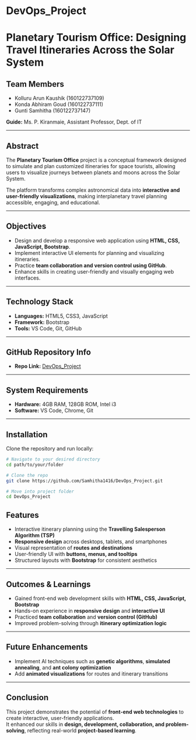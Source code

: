 # DevOps_Project

# Planetary Tourism Office: Designing Travel Itineraries Across the Solar System
  

##  Team Members
- Kolluru Arun Kaushik (160122737109)  
- Konda Abhiram Goud (160122737111)  
- Gunti Samhitha (160122737147)  

**Guide:** Ms. P. Kiranmaie, Assistant Professor, Dept. of IT  

---

##  Abstract
The **Planetary Tourism Office** project is a conceptual framework designed to simulate and plan customized itineraries for space tourists, allowing users to visualize journeys between planets and moons across the Solar System.  

The platform transforms complex astronomical data into **interactive and user-friendly visualizations**, making interplanetary travel planning accessible, engaging, and educational.  

---

##  Objectives
- Design and develop a responsive web application using **HTML, CSS, JavaScript, Bootstrap**.  
- Implement interactive UI elements for planning and visualizing itineraries.  
- Practice **team collaboration and version control using GitHub**.  
- Enhance skills in creating user-friendly and visually engaging web interfaces.  

---

##  Technology Stack
- **Languages:** HTML5, CSS3, JavaScript  
- **Framework:** Bootstrap  
- **Tools:** VS Code, Git, GitHub  

---

##  GitHub Repository Info
- **Repo Link:** [DevOps_Project](https://github.com/Samhitha1416/DevOps_Project.git)   

---

##  System Requirements
- **Hardware:** 4GB RAM, 128GB ROM, Intel i3  
- **Software:** VS Code, Chrome, Git  

---

##  Installation
Clone the repository and run locally:

```bash
# Navigate to your desired directory
cd path/to/your/folder

# Clone the repo
git clone https://github.com/Samhitha1416/DevOps_Project.git

# Move into project folder
cd DevOps_Project
```
##  Features
- Interactive itinerary planning using the **Travelling Salesperson Algorithm (TSP)**  
- **Responsive design** across desktops, tablets, and smartphones  
- Visual representation of **routes and destinations**  
- User-friendly UI with **buttons, menus, and tooltips**  
- Structured layouts with **Bootstrap** for consistent aesthetics  

---

##  Outcomes & Learnings
- Gained front-end web development skills with **HTML, CSS, JavaScript, Bootstrap**  
- Hands-on experience in **responsive design** and **interactive UI**  
- Practiced **team collaboration** and **version control (GitHub)**  
- Improved problem-solving through **itinerary optimization logic**  

---

##  Future Enhancements
- Implement AI techniques such as **genetic algorithms**, **simulated annealing**, and **ant colony optimization**  
- Add **animated visualizations** for routes and itinerary transitions  

---

##  Conclusion
This project demonstrates the potential of **front-end web technologies** to create interactive, user-friendly applications.  
It enhanced our skills in **design, development, collaboration, and problem-solving**, reflecting real-world **project-based learning**.  

